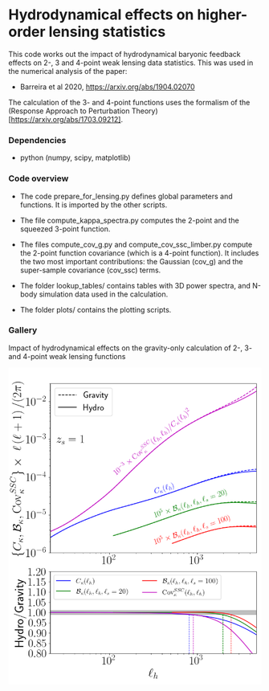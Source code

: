 # Hydrodynamical effects on higher-order lensing statistics

This code works out the impact of hydrodynamical baryonic feedback effects on 2-, 3 and 4-point weak lensing data statistics. This was used in the numerical analysis of the paper:

- Barreira et al 2020, https://arxiv.org/abs/1904.02070

The calculation of the 3- and 4-point functions uses the formalism of the (Response Approach to Perturbation Theory)[https://arxiv.org/abs/1703.09212].

### Dependencies

- python (numpy, scipy, matplotlib)

### Code overview

- The code prepare_for_lensing.py defines global parameters and functions. It is imported by the other scripts.

- The file compute_kappa_spectra.py computes the 2-point and the squeezed 3-point function.
  
- The files compute_cov_g.py and compute_cov_ssc_limber.py compute the 2-point function covariance (which is a 4-point function). It includes the two most important contributions: the Gaussian (cov_g) and the super-sample covariance (cov_ssc) terms.

- The folder lookup_tables/ contains tables with 3D power spectra, and N-body simulation data used in the calculation.

- The folder plots/ contains the plotting scripts.

### Gallery

Impact of hydrodynamical effects on the gravity-only calculation of 2-, 3- and 4-point weak lensing functions

<img src="plots/fig_kappa_spectra.png" width="1000" height=auto/>

